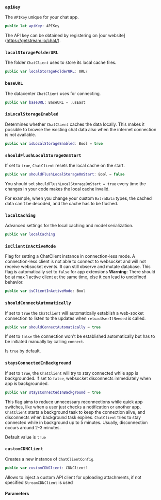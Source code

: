 
### `apiKey`

The `APIKey` unique for your chat app.

``` swift
public let apiKey: APIKey
```

The API key can be obtained by registering on \[our website\](https://getstream.io/chat/).

### `localStorageFolderURL`

The folder `ChatClient` uses to store its local cache files.

``` swift
public var localStorageFolderURL: URL? 
```

### `baseURL`

The datacenter `ChatClient` uses for connecting.

``` swift
public var baseURL: BaseURL = .usEast
```

### `isLocalStorageEnabled`

Determines whether `ChatClient` caches the data locally. This makes it possible to browse the existing chat data also
when the internet connection is not available.

``` swift
public var isLocalStorageEnabled: Bool = true
```

### `shouldFlushLocalStorageOnStart`

If set to `true`, `ChatClient` resets the local cache on the start.

``` swift
public var shouldFlushLocalStorageOnStart: Bool = false
```

You should set `shouldFlushLocalStorageOnStart = true` every time the changes in your code makes the local cache invalid.

For example, when you change your custom `ExtraData` types, the cached data can't be decoded, and the cache has to be
flushed.

### `localCaching`

Advanced settings for the local caching and model serialization.

``` swift
public var localCaching 
```

### `isClientInActiveMode`

Flag for setting a ChatClient instance in connection-less mode.
A connection-less client is not able to connect to websocket and will not
receive websocket events. It can still observe and mutate database.
This flag is automatically set to `false` for app extensions
**Warning**:​ There should be at max 1 active client at the same time, else it can lead to undefined behavior.

``` swift
public var isClientInActiveMode: Bool
```

### `shouldConnectAutomatically`

If set to `true` the `ChatClient` will automatically establish a web-socket
connection to listen to the updates when `reloadUserIfNeeded` is called.

``` swift
public var shouldConnectAutomatically = true
```

If set to `false` the connection won't be established automatically
but has to be initiated manually by calling `connect`.

Is `true` by default.

### `staysConnectedInBackground`

If set to `true`, the `ChatClient` will try to stay connected while app is backgrounded.
If set to `false`, websocket disconnects immediately when app is backgrounded.

``` swift
public var staysConnectedInBackground = true
```

This flag aims to reduce unnecessary reconnections while quick app switches,
like when a user just checks a notification or another app.
`ChatClient` starts a background task to keep the connection alive,
and disconnects when background task expires.
`ChatClient` tries to stay connected while in background up to 5 minutes.
Usually, disconnection occurs around 2-3 minutes.

> 

Default value is `true`

### `customCDNClient`

Creates a new instance of `ChatClientConfig`.

``` swift
public var customCDNClient: CDNClient?
```

Allows to inject a custom API client for uploading attachments, if not specified `StreamCDNClient` is used

#### Parameters

